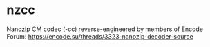 # nzcc

Nanozip CM codec (-cc) reverse-engineered by members of Encode Forum: https://encode.su/threads/3323-nanozip-decoder-source

